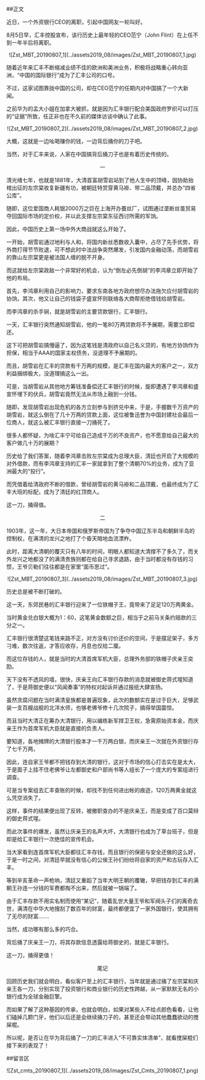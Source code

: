 ##正文

近日，一个外资银行CEO的离职，引起中国网友一轮叫好。

8月5日早，汇丰控股宣布，该行历史上最年轻的CEO范宁（John Flint）在上任不到一年半后将离职。

 <div align="center">![Zst_MBT_20190807_1](../assets2019_08/images/Zst_MBT_20190807_1.jpg)</div>

随着近年来汇丰不断缩减业绩不佳的欧洲和美洲业务，积极将战略重心转向亚洲，“中国的国际银行”成为了汇丰公司的口号。

不过，这家试图靠拢中国的公司，却在CEO范宁的任期内对中国搞了一个大新闻。

之前华为的孟大小姐在加拿大被抓，就是因为汇丰银行配合美国政府罗织可以打压的“证据”所致，任正非也在不久前的媒体访谈中确认了此事。

 <div align="center">![Zst_MBT_20190807_2](../assets2019_08/images/Zst_MBT_20190807_2.jpg)</div>

大概，这就是一边吆喝赚你的钱，一边背后捅你的刀子吧。

当然，对于汇丰来说，人家在中国搞背后捅刀子也是有着历史传统的。

 <div align="center">一</div>

清光绪七年，也就是1881年，大清首富胡雪岩站到了他人生中的顶峰，因协助抬棺出征的左宗棠收复新疆有功，被朝廷特赏穿黄马褂、带二品顶戴，并总办“四省公库”。

随即，这位爱国商人耗银2000万之巨在上海开办蚕丝厂，试图通过垄断丝茧贸易夺回国际市场的定价权，并以此支撑左宗棠东征西讨所需的军饷。

因此，中国历史上第一场中外大商战就这么开始了。

一开始，胡雪岩通过地利与人和，将国内新丝悉数收入囊中，占尽了先手优势，将外商打得节节败退，可不想此时中法战争突然爆发，引发国内金融动荡，而胡雪岩的靠山左宗棠更是被法国人缠的脱不开身。

而这就给左宗棠政敌一个非常好的机会，认为“倒左必先倒胡”的李鸿章立即开始了他的布局。

首先，李鸿章利用自己的影响力，要求东南各地方政府想尽办法拖欠应付胡雪岩的协饷，其次，他又让自己的钱袋子盛宣怀则联络各大商帮拒绝借钱给胡雪岩。

而李鸿章的杀手锏，就是胡雪岩的主要贷款银行，汇丰银行。

一天，汇丰银行突然通知胡雪岩，他的一笔80万两贷款将不予展期，需要立即偿还。

这下可把胡雪岩搞懵逼了，因为这笔钱是清政府以自己名义贷的，有地方协饷作为担保，相当于AAA的国家主权债务，没道理不予展期的。

而且，胡雪岩在汇丰的贷款有千万两的规模，是汇丰在国内最大的客户之一，双方利益捆绑极大，没道理搞这么一出。

可是，当胡雪岩从其他地方筹钱准备偿还汇丰银行的时候，旋即遭遇了李鸿章和盛宣怀埋下的伏兵，胡雪岩竟然无法从市场上融到一分钱。

随即，发现胡雪岩出现危机的各方立刻参与到挤兑中来，于是，手握数千万资产的胡雪岩，就这么倒在了几十万两的贷款上面，这位被鲁迅誉为中国封建社会最后一位商人，就这么被汇丰银行直接一刀捅死了。

很多人都怀疑，为啥汇丰宁可给自己造成千万的不良资产，也不愿意给自己最大的客户做几十万的展期？

历史给了我们答案，随着李鸿章击败左宗棠成为总理大臣，清廷也开启了大规模的对外借款，而有李鸿章支持的汇丰一家就拿到了整个清朝70%的业务，成为了亚洲最大的“投行”。

而凭借着给清政府不断的借款，曾经胡雪岩的黄马褂和二品顶戴，也最终成为了汇丰大班的标配，成为了清廷的红顶商人。

这一刀，捅得值。


 <div align="center">二</div>

1903年，这一年，大日本帝国和俄罗斯帝国为了争夺中国辽东半岛和朝鲜半岛的控制权，在满清的龙兴之地打了个昏天暗地血流漂杵。

此时，距离大清朝的覆灭只有八年的时间，明眼人都知道大清撑不了多久了，而关外龙兴之地都没了的满清贵族则都在给自己寻求退路，由于当时都没有存钱的习惯，王爷贝勒们往往都是在家里“面币思过”。

 <div align="center">![Zst_MBT_20190807_3](../assets2019_08/images/Zst_MBT_20190807_3.jpg)</div>

历史总是被不断打破的。

这一天，东郊民巷的汇丰银行迎来了一位铁帽子王，竟带来了足足120万两黄金。

当时黄金兑白银大概为1：60，这笔黄金数额之巨，相当于之前马关条约赔款的三分之一。

汇丰银行很清楚这笔钱来路不正，对方没有讨价还价的空间，于是摆足架子，多方刁难，数次往返，才答应收存，月息也仅给二厘。

而这位存钱的人，就是当时的大清首席军机大臣，总理外务部的铁帽子庆亲王奕劻。

天下没有不透风的墙，很快，庆亲王向汇丰银行存款的消息就被御史蒋式瑆知道了，于是蒋御史便以“风闻奏事”的特权对起诉并通过报纸大肆宣扬。

虽然贪腐问题在当时满清皇族都是普遍现象，此次的数额实在是过于巨大，足够武装一支百艘战舰的北洋水师，也够老佛爷修十几次院子，搞得举国震惊。

而且当时大清正在筹办大清银行，用以编练新军捍卫王权，急需原始资本金，而庆亲王作为首席军机大臣就是直接的负责人。

要知道，各地摊牌的大清银行股本才一千万两白银，而庆亲王一次就在外资银行存了七千万两，

因此，连自家王爷都不把钱存到大清的银行，这对于市场的信心打击实在是太大，于是面子上挂不住老佛爷让左都御史和户部尚书等人组长了一个庞大的专案组进行调查。

可是当专案组去汇丰查账的时候，却找不到任何进出帐的痕迹，120万两黄金就这么凭空消失了。

这样，事件的结果便出现了反转，被撤职查办的不是庆亲王，而是变成了百口莫辩的御史蒋式瑆。

而此次事件的爆发，虽然让庆亲王的名声大坏，大清银行也成为了草台班子，但是却是给汇丰银行一次绝佳的宣传机会。

当大家看到连首席军机大臣都往汇丰存钱，而且银行的保密与安全还做的这么好，于是一时之间，对清廷早就没有信心的公侯王孙们纷纷将自家的资产和古玩存入汇丰。

等到辛亥革命一声枪响，清廷又重蹈了当年大明王朝的覆辙，早把钱存到汇丰的满朝王孙连一分钱的军费都掏不出来，然后就被一锅端了。

由于汇丰存款不用实名制而使用“某记”，随着乱世大量王爷和军阀头子们的离奇去世，满清在中华大地搜刮了数百年的财富，最终都便宜了一家外国银行，使其拥有了无尽的财富.......

当然，成功哪有那么多的巧合。

背后捅了庆亲王一刀，将其存款信息透露给蒋御史的，就是汇丰银行。

这一刀，捅得更值！


 <div align="center">尾记</div>

回顾历史我们就会明白，看似客户至上的汇丰银行，当年就是通过捅了左宗棠和庆亲王各一刀，分别实现了投资银行和商业银行的历史性跨越，从一家默默无名的小银行成为全球金融巨擎。

而如果了解了这种基因的传承，也就会明白，如果对某些人不给点颜色看看，让他们磕掉几颗门牙，他们以后还是会继续捅刀子的，甚至还会带动其他蠢蠢欲动的搅屎棍。

所以呢，是否让在华为背后捅了一刀的汇丰进入“不可靠实体清单”，就看搅屎棍们接下来的表现了！ 

##留言区
 <div align="center">![Zst_cmts_20190807_1](../assets2019_08/images/Zst_Cmts_20190807_1.png)</div>